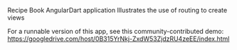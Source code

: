 Recipe Book AngularDart application
Illustrates the use of routing to create views

For a runnable version of this app, see this community-contributed demo:
https://googledrive.com/host/0B315YrNkj-ZxdW53ZjdzRU4zeEE/index.html